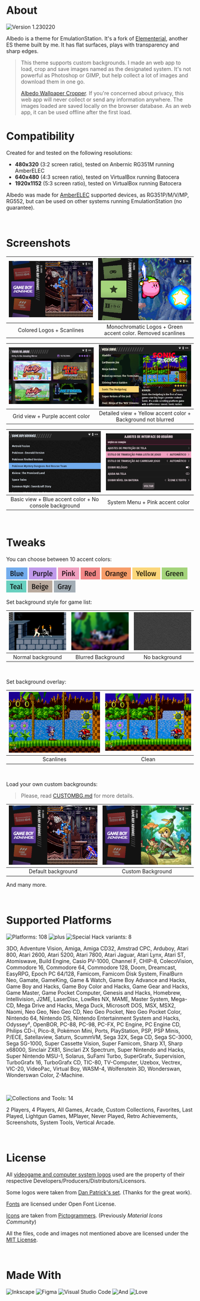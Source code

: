 # About

![Version 1.230220](https://img.shields.io/badge/Version_1.230220-ad5f00?style=for-the-badge)

Albedo is a theme for EmulationStation. It's a fork of [Elementerial](https://github.com/mluizvitor/es-theme-elementerial), another ES theme built by me.
It has flat surfaces, plays with transparency and sharp edges.

> This theme supports custom backgrounds. I made an web app to load, crop and save images named as the designated system.
> It's not powerful as Photoshop or GIMP, but help collect a lot of images and download them in one go. 
> 
> [Albedo Wallpaper Cropper](https://albedo-wallpaper-cropper.vercel.app). If you're concerned about privacy, this web app will never collect or send any information anywhere. The images loaded are saved locally on the browser database. As an web app, it can be used offline after the first load.

# Compatibility

Created for and tested on the following resolutions:
- **480x320** (3:2 screen ratio), tested on Anbernic RG351M running AmberELEC
- **640x480** (4:3 screen ratio), tested on VirtualBox running Batocera
- **1920x1152** (5:3 screen ratio), tested on VirtualBox running Batocera

Albedo was made for [AmberELEC](https://amberelec.org) supported devices, as RG351P/M/V/MP, RG552, but can be used on other systems running EmulationStation (no guarantee).

<br>

# Screenshots
|  ![](./.github/0001.png)  |                   ![](./.github/0002.png)                   |
| :-----------------------: | :---------------------------------------------------------: |
| Colored Logos + Scanlines | Monochromatic Logos + Green accent color. Removed scanlines |

|     ![](./.github/0003.png)     |                   ![](./.github/0004.png)                    |
| :-----------------------------: | :----------------------------------------------------------: |
| Grid view + Purple accent color | Detailed view + Yellow accent color + Background not blurred |

|                ![](./.github/0005.png)                 |     ![](./.github/0006.png)     |
| :----------------------------------------------------: | :-----------------------------: |
| Basic view + Blue accent color + No console background | System Menu + Pink accent color |

<br>

# Tweaks

You can choose between 10 accent colors:

![Blue](./.github/col-blue.png)
![Purple](./.github/col-purple.png)
![Pink](./.github/col-pink.png)
![Red](./.github/col-red.png)
![Orange](./.github/col-orange.png)
![Yellow](./.github/col-yellow.png)
![Green](./.github/col-green.png)
![Teal](./.github/col-teal.png)
![Beige](./.github/col-beige.png)
![Gray](./.github/col-gray.png)

Set background style for game list:

| ![Normal background](./assets/systems/homebrew.webp) | ![Blurred background](./assets/systems/blurred/megadrive.blurred.webp) | ![No background](./assets/systems/blurred/unknown.blurred.webp) |
| :--------------------------------------------------: | :--------------------------------------------------------------------: | :-------------------------------------------------------------: |
|                  Normal background                   |                           Blurred Background                           |                          No background                          |

<br>

Set background overlay:

| ![Scanlines](./.github/scanlines-on.png) | ![Clean](./.github/scanlines-off.png) |
| :--------------------------------------: | :-----------------------------------: |
|                Scanlines                 |                 Clean                 |

<br>

Load your own custom backgrounds:

> Please, read [CUSTOMBG.md](CUSTOMBG.md) for more details.

| ![Default background](./.github/bg-default.png) | ![Custom background](./.github/bg-custom.png) |
| :---------------------------------------------: | :-------------------------------------------: |
|               Default background                |               Custom Background               |

And many more.

<br>

# Supported Platforms

![Platforms: 108](https://img.shields.io/badge/Platforms:_108-3a9104?style=for-the-badge) ![plus](https://img.shields.io/badge/+-007367?style=for-the-badge) ![Special Hack variants: 8](https://img.shields.io/badge/Special_Hack_variants:_8-0d52bf?style=for-the-badge)

3DO,
Adventure Vision,
Amiga,
Amiga CD32,
Amstrad CPC,
Arduboy,
Atari 800,
Atari 2600,
Atari 5200,
Atari 7800,
Atari Jaguar,
Atari Lynx,
Atari ST,
Atomiswave,
Build Engine,
Casio PV-1000,
Channel F,
CHIP-8,
ColecoVision,
Commodore 16,
Commodore 64,
Commodore 128,
Doom,
Dreamcast,
EasyRPG,
Epoch PC 64/128,
Famicom,
Famicom Disk System,
FinalBurn Neo,
Gamate,
GameKing,
Game & Watch,
Game Boy Advance and Hacks,
Game Boy and Hacks,
Game Boy Color and Hacks,
Game Gear and Hacks,
Game Master,
Game Pocket Computer,
Genesis and Hacks,
Homebrew,
Intellivision,
J2ME,
LaserDisc,
LowRes NX,
MAME,
Master System,
Mega-CD,
Mega Drive and Hacks,
Mega Duck,
Microsoft DOS,
MSX,
MSX2,
Naomi,
Neo Geo,
Neo Geo CD,
Neo Geo Pocket,
Neo Geo Pocket Color,
Nintendo 64,
Nintendo DS,
Nintendo Entertainment System and Hacks,
Odyssey²,
OpenBOR,
PC-88,
PC-98,
PC-FX,
PC Engine,
PC Engine CD,
Philips CD-i,
Pico-8,
Pokémon Mini,
Ports,
PlayStation,
PSP,
PSP Minis,
P/ECE,
Satellaview,
Saturn,
ScummVM,
Sega 32X,
Sega CD,
Sega SC-3000,
Sega SG-1000,
Super Cassette Vision,
Super Famicom,
Sharp X1,
Sharp x68000,
Sinclair ZX81,
Sinclari ZX Spectrum,
Super Nintendo and Hacks, 
Super Nintendo MSU-1,
Solarus,
SuFami Turbo,
SuperGrafx,
Supervision,
TurboGrafx 16,
TurboGrafx CD,
TIC-80,
TV-Computer,
Uzebox,
Vectrex,
VIC-20,
VideoPac,
Virtual Boy,
WASM-4,
Wolfenstein 3D,
Wonderswan,
Wonderswan Color,
Z-Machine.

<br>

![Collections and Tools: 14](https://img.shields.io/badge/Collections_and_Tools:_14-cc3b02?style=for-the-badge)

2 Players,
4 Players,
All Games,
Arcade,
Custom Collections,
Favorites,
Last Played,
Lightgun Games,
MPlayer,
Never Played,
Retro Achievements,
Screenshots,
System Tools,
Vertical Arcade.

<br>

# License

All [videogame and computer system logos](./assets/logos/) used are the property of their respective Developers/Producers/Distributors/Licensors.


Some logos were taken from [Dan Patrick's set](https://archive.org/details/console-logos-professionally-redrawn-plus-official-versions). (Thanks for the great work).

[Fonts](./assets/fonts/) are licensed under Open Font License.

[Icons](./assets/icons/) are taken from [Pictogrammers](https://pictogrammers.com/library/mdi/). (Previously *Material Icons Community*)

All the files, code and images not mentioned above are licensed under the [MIT License](./LICENSE).

<br>

# Made With

![Inkscape](https://img.shields.io/badge/Inkscape-485a6c?style=for-the-badge&logo=Inkscape&logoColor=white)
![Figma](https://img.shields.io/badge/Figma-4d4d4d?style=for-the-badge&logo=Figma&logoColor=white)
![Visual Studio Code](https://img.shields.io/badge/Visual_Studio_Code-0d52bf?style=for-the-badge&logo=visual%20studio%20code&logoColor=white)
![And](https://img.shields.io/badge/And-cc3b02?style=for-the-badge&logoColor=white)
![Love](https://img.shields.io/badge/Love-bc245d?style=for-the-badge&logoColor=white)
